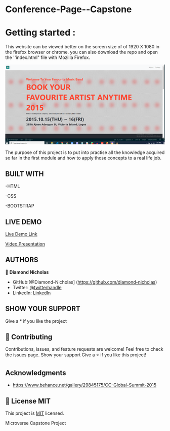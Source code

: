 # Conference-Page--Capstone

# Getting started :
This website can be viewed better on the screen size of of 1920 X 1080 in the firefox browser or chrome.
you can also download the repo and open the ''index.html" file with Mozilla Firefox.

![screenshot](img/Screenshot.png)

The purpose of this project is to put into practise all the knowledge acquired so far in the first module and how to apply those concepts to a real life job.
## BUILT WITH
-HTML

-CSS

-BOOTSTRAP

## LIVE DEMO
[Live Demo Link](https://diamond-nicholas.github.io/Conference-Page--Capstone/)

[Video Presentation](https://www.loom.com/share/188045a4474f45439dcbd6ceec7dd757)

## AUTHORS
👤 **Diamond Nicholas**
- GitHub:[@Diamond-Nicholas] (https://github.com/diamond-nicholas) 
- Twitter: [@twitterhandle](https://twitter.com/diamondnich)
- LinkedIn: [LinkedIn](https://www.linkedin.com/in/diamond-nicholas/)


## SHOW YOUR SUPPORT
Give a \* if you like the project

## 🤝 Contributing
Contributions, issues, and feature requests are welcome!
Feel free to check the issues page. Show your support
Give a ⭐️ if you like this project!

## Acknowledgments
- https://www.behance.net/gallery/29845175/CC-Global-Summit-2015


## 📝 License MIT
This project is [MIT](./LICENSE) licensed.

Microverse Capstone Project